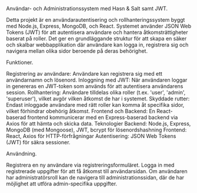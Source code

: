 Användar- och Administrationssystem med Hasn & Salt samt JWT.

Detta projekt är en användarautentisering och rollhanteringssystem byggt med Node.js, Express, MongoDB, och React. Systemet använder JSON Web Tokens (JWT) för att autentisera användare och hantera åtkomsträttigheter baserat på roller. Det ger en grundläggande struktur för att skapa en säker och skalbar webbapplikation där användare kan logga in, registrera sig och navigera mellan olika sidor beroende på deras behörighet.


Funktioner.

Registrering av användare: Användare kan registrera sig med ett användarnamn och lösenord.
Inloggning med JWT: När användaren loggar in genereras en JWT-token som används för att autentisera användarens session.
Rollhantering: Användare tilldelas olika roller (t.ex. 'user', 'admin', 'superuser'), vilket avgör vilken åtkomst de har i systemet.
Skyddade rutter: Endast inloggade användare med rätt roller kan komma åt specifika sidor, vilket förhindrar obehörig åtkomst.
Frontend och Backend: En React-baserad frontend kommunicerar med en Express-baserad backend via Axios för att hämta och skicka data.
Teknologier
Backend: Node.js, Express, MongoDB (med Mongoose), JWT, bcrypt för lösenordshashning
Frontend: React, Axios för HTTP-förfrågningar
Autentisering: JSON Web Tokens (JWT) för säkra sessioner.




Användning.

Registrera en ny användare via registreringsformuläret.
Logga in med registrerade uppgifter för att få åtkomst till användarsidan.
Om användaren har administratörsroll kan de navigera till administrationssidan, där de har möjlighet att utföra admin-specifika uppgifter.

